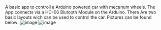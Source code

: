 A basic app to controll a Arduino powered car with mecanum wheels.
The App connects via a HC-06 Blutooth Module on the Arduino.
There Are two basic layouts wich can be used to control the car.
Pictures can be found below:
![image](https://github.com/Dominik308/ArduinoCarControl/assets/46979046/7c33a918-2811-4d58-9957-b66128b41ea8)
![image](https://github.com/Dominik308/ArduinoCarControl/assets/46979046/2e0be007-d4dd-43c1-b514-6f5b1cb1a486)

